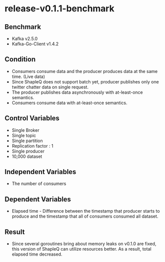 # release-v0.1.1-benchmark
## Benchmark
* Kafka v2.5.0
* Kafka-Go-Client v1.4.2

## Condition
* Consumers consume data and the producer produces data at the same time. (Live data)
* Since ShapleQ does not support batch yet, producer publishes only one twitter chatter data on single request.
* The producer publishes data asynchronously with at-least-once semantics.
* Consumers consume data with at-least-once semantics.


## Control Variables
* Single Broker
* Single topic
* Single partition
* Replication factor : 1
* Single producer
* 10,000 dataset
## Independent Variables
* The number of consumers

## Dependent Variables
* Elapsed time - Difference between the timestamp that producer starts to produce and the timestamp that all of consumers consumed all dataset.

## Result
* Since several goroutines bring about memory leaks on v0.1.0 are fixed, this version of ShapleQ can utilize resources better. As a result, total elapsed time decreased.

